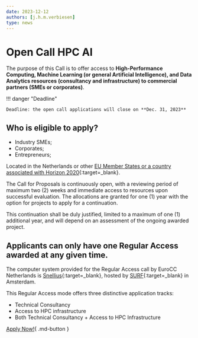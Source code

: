 ```yaml
---
date: 2023-12-12
authors: [j.h.m.verbiesen]
type: news
---
```


# Open Call HPC AI

The purpose of this Call is to offer access to **High-Performance Computing, Machine Learning (or general Artificial Intelligence), and Data Analytics resources (consultancy and infrastructure) to commercial partners (SMEs or corporates)**.

<!-- more -->

!!! danger "Deadline"

    Deadline: the open call applications will close on **Dec. 31, 2023**

## Who is eligible to apply?

- Industry SMEs;
- Corporates;
- Entrepreneurs;

Located in the Netherlands or other [EU Member States or a country associated with Horizon 2020](https://eurohpc-ju.europa.eu/about/discover-eurohpc-ju_en#members){:target=_blank}.

The Call for Proposals is continuously open, with a reviewing period of maximum two (2) weeks and immediate access to resources upon successful evaluation. The allocations are granted for one (1) year with the option for projects to apply for a continuation.

This continuation shall be duly justified, limited to a maximum of one (1) additional year, and will depend on an assessment of the ongoing awarded project.

## Applicants can only have one Regular Access awarded at any given time.
The computer system provided for the Regular Access call by EuroCC Netherlands is [Snellius](https://www.surf.nl/en/dutch-national-supercomputer-snellius){:target=_blank}, hosted by [SURF](https://surf.nl/){:target=_blank} in Amsterdam.

This Regular Access mode offers three distinctive application tracks:

- Technical Consultancy
- Access to HPC infrastructure
- Both Technical Consultancy + Access to HPC Infrastructure

[Apply Now!](https://u17cmwrnl4v.typeform.com/to/S1vqNsUV){ .md-button }

[^1]: _source: [https://eurocc-netherlands.nl/open-call-hpc-ai/](https://eurocc-netherlands.nl/open-call-hpc-ai/){:target=_blank}_
